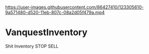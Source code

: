 

https://user-images.githubusercontent.com/86427410/123305610-9a571480-d520-11eb-807c-08a2d05f479a.mp4

# VanquestInventory
Shit Inventory STOP SELL
